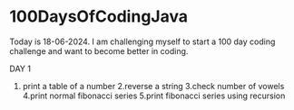 # 100DaysOfCodingJava
Today is 18-06-2024. I am challenging myself to start a 100 day coding challenge and want to become better in coding.



<bold>DAY 1</bold>
1. print a table of a number
2.reverse a string
3.check number of vowels
4.print normal fibonacci series
5.print fibonacci series using recursion
